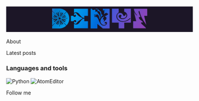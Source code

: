 [![Header](https://github.com/Animatea/Animatea/blob/main/assets/DenyS.gif)]()

About

Latest posts

### Languages and tools
![Python](https://img.shields.io/badge/-Python-2f3136?style=for-the-badge&logo=Python)
![AtomEditor](https://img.shields.io/badge/-Python-2f3136?style=for-the-badge&logo=Python&logoColor=)

Follow me
